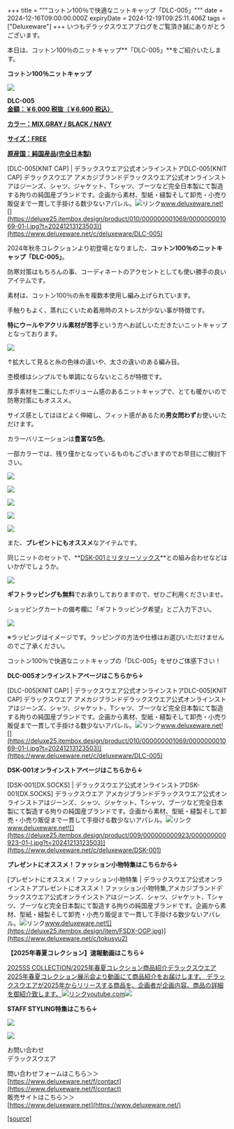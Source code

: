 +++
title = """コットン100％で快適なニットキャップ「DLC-005」"""
date = 2024-12-16T09:00:00.000Z
expiryDate = 2024-12-19T09:25:11.406Z
tags = ["Deluxeware"]
+++
いつもデラックスウエアブログをご覧頂き誠にありがとうございます。

本日は、コットン100％のニットキャップ**「DLC-005」**をご紹介いたします。

**コットン100％ニットキャップ**

[![](https://stat.ameba.jp/user_images/20241216/16/deluxeware/bd/f0/j/o0800080015522165748.jpg)](https://stat.ameba.jp/user_images/20241216/16/deluxeware/bd/f0/j/o0800080015522165748.jpg)

**DLC-005**  
**[金額：￥6,000 税抜（￥6,600 税込）](https://www.deluxeware.net/c/deluxeware/DLC-005)**

**[カラー：MIX.GRAY / BLACK / NAVY](https://www.deluxeware.net/c/deluxeware/DLC-005)**

**[サイズ：FREE](https://www.deluxeware.net/c/deluxeware/DLC-005)**

**[原産国：純国産品(完全日本製)](https://www.deluxeware.net/c/deluxeware/DLC-005)**

[DLC-005\[KNIT CAP\] | デラックスウエア公式オンラインストアDLC-005\[KNIT CAP\] デラックスウエア アメカジブランドデラックスウエア公式オンラインストアはジーンズ、シャツ、ジャケット、Tシャツ、ブーツなど完全日本製にて製造する拘りの純国産ブランドです。企画から素材、型紙・縫製そして卸売・小売り販促まで一貫して手掛ける数少ないアパレル。![リンク](https://c.stat100.ameba.jp/ameblo/symbols/v3.20.0/svg/gray/editor_link.svg)www.deluxeware.net![](https://deluxe25.itembox.design/product/010/000000001069/000000001069-01-l.jpg?t=20241213123503)](https://www.deluxeware.net/c/deluxeware/DLC-005)

2024年秋冬コレクションより初登場となりました、**コットン100％のニットキャップ「DLC-005」**。

防寒対策はもちろんの事、コーディネートのアクセントとしても使い勝手の良いアイテムです。

素材は、コットン100％の糸を複数本使用し編み上げられています。

手触りもよく、蒸れにくいため着用時のストレスが少ない事が特徴です。

**特にウールやアクリル素材が苦手**という方へお試しいただきたいニットキャップとなっております。

[![](https://stat.ameba.jp/user_images/20241120/12/deluxeware/bf/3f/j/o0800080015512172225.jpg)](https://stat.ameba.jp/user_images/20241120/12/deluxeware/bf/3f/j/o0800080015512172225.jpg)

↑拡大して見ると糸の色味の違いや、太さの違いのある編み目。

杢模様はシンプルでも単調にならないところが特徴です。

厚手素材を二重にしたボリューム感のあるニットキャップで、とても暖かいので防寒対策にもオススメ。

サイズ感としてはほどよく伸縮し、フィット感があるため**男女問わず**お使いいただけます。

カラーバリエーションは**豊富な5色**。

一部カラーでは、残り僅かとなっているものもございますのでお早目にご検討下さい。

[![](https://stat.ameba.jp/user_images/20241216/14/deluxeware/a9/86/j/o0800080015522129405.jpg)](https://stat.ameba.jp/user_images/20241216/14/deluxeware/a9/86/j/o0800080015522129405.jpg)

[![](https://stat.ameba.jp/user_images/20241216/14/deluxeware/58/b6/j/o0800080015522129451.jpg)](https://stat.ameba.jp/user_images/20241216/14/deluxeware/58/b6/j/o0800080015522129451.jpg)

[![](https://stat.ameba.jp/user_images/20241216/14/deluxeware/3e/f3/j/o0800080015522129484.jpg)](https://stat.ameba.jp/user_images/20241216/14/deluxeware/3e/f3/j/o0800080015522129484.jpg)

[![](https://stat.ameba.jp/user_images/20241216/17/deluxeware/24/77/j/o0800080015522196072.jpg)](https://stat.ameba.jp/user_images/20241216/17/deluxeware/24/77/j/o0800080015522196072.jpg)

[![](https://stat.ameba.jp/user_images/20241216/17/deluxeware/5d/45/j/o0800080015522196084.jpg)](https://stat.ameba.jp/user_images/20241216/17/deluxeware/5d/45/j/o0800080015522196084.jpg)

また、**プレゼントにもオススメ**なアイテムです。

同じニットのセットで、**[DSK-001ミリタリーソックス](https://www.deluxeware.net/c/deluxeware/DSK-001)**との組み合わせなどはいかがでしょうか。

[![](https://stat.ameba.jp/user_images/20241216/16/deluxeware/5e/bb/j/o0800100015522165785.jpg)](https://stat.ameba.jp/user_images/20241216/16/deluxeware/5e/bb/j/o0800100015522165785.jpg)

**ギフトラッピングも無料**でお承りしておりますので、ぜひご利用くださいませ。

ショッピングカートの備考欄に「ギフトラッピング希望」とご入力下さい。

[![](https://stat.ameba.jp/user_images/20241202/18/deluxeware/71/3f/j/o0500038415516945129.jpg)](https://stat.ameba.jp/user_images/20241202/18/deluxeware/71/3f/j/o0500038415516945129.jpg)

※ラッピングはイメージです。ラッピングの方法や仕様はお選びいただけませんのでご了承ください。

コットン100％で快適なニットキャップの「DLC-005」をぜひご体感下さい！

**DLC-005オンラインストアページはこちらから↓**

[DLC-005\[KNIT CAP\] | デラックスウエア公式オンラインストアDLC-005\[KNIT CAP\] デラックスウエア アメカジブランドデラックスウエア公式オンラインストアはジーンズ、シャツ、ジャケット、Tシャツ、ブーツなど完全日本製にて製造する拘りの純国産ブランドです。企画から素材、型紙・縫製そして卸売・小売り販促まで一貫して手掛ける数少ないアパレル。![リンク](https://c.stat100.ameba.jp/ameblo/symbols/v3.20.0/svg/gray/editor_link.svg)www.deluxeware.net![](https://deluxe25.itembox.design/product/010/000000001069/000000001069-01-l.jpg?t=20241213123503)](https://www.deluxeware.net/c/deluxeware/DLC-005)

**DSK-001オンラインストアページはこちらから↓**

[DSK-001\[DX.SOCKS\] | デラックスウエア公式オンラインストアDSK-001\[DX.SOCKS\] デラックスウエア アメカジブランドデラックスウエア公式オンラインストアはジーンズ、シャツ、ジャケット、Tシャツ、ブーツなど完全日本製にて製造する拘りの純国産ブランドです。企画から素材、型紙・縫製そして卸売・小売り販促まで一貫して手掛ける数少ないアパレル。![リンク](https://c.stat100.ameba.jp/ameblo/symbols/v3.20.0/svg/gray/editor_link.svg)www.deluxeware.net![](https://deluxe25.itembox.design/product/009/000000000923/000000000923-01-l.jpg?t=20241213123503)](https://www.deluxeware.net/c/deluxeware/DSK-001)

**プレゼントにオススメ！ファッション小物特集はこちらから↓**

[プレゼントにオススメ！ファッション小物特集 | デラックスウエア公式オンラインストアプレゼントにオススメ！ファッション小物特集,アメカジブランドデラックスウエア公式オンラインストアはジーンズ、シャツ、ジャケット、Tシャツ、ブーツなど完全日本製にて製造する拘りの純国産ブランドです。企画から素材、型紙・縫製そして卸売・小売り販促まで一貫して手掛ける数少ないアパレル。![リンク](https://c.stat100.ameba.jp/ameblo/symbols/v3.20.0/svg/gray/editor_link.svg)www.deluxeware.net![](https://deluxe25.itembox.design/item/FSDX-OGP.jpg)](https://www.deluxeware.net/c/tokusyu2)

**【2025年春夏コレクション】速報動画はこちら↓**

[2025SS COLLECTION/2025年春夏コレクション商品紹介デラックスウエア2025年春夏コレクション展示会より動画にて商品紹介をお届けします。 デラックスウエアが2025年からリリースする商品を、企画者が企画内容、商品の詳細を御紹介致します。![リンク](https://c.stat100.ameba.jp/ameblo/symbols/v3.20.0/svg/gray/editor_link.svg)youtube.com![](https://i.ytimg.com/vi/A71qJSd2lh4/hqdefault.jpg?sqp=-oaymwEXCOADEI4CSFryq4qpAwkIARUAAIhCGAE=&rs=AOn4CLAjvDtZHCLmch_wfz5qqtOMUoi28A&days_since_epoch=20073)](https://youtube.com/playlist?list=PLmcuUjZ67rhnclr762_W-zDg7FyyrNvqF&si=U6fYioHSGC2RJFTv)

**STAFF STYLING特集はこちら↓**

[![](https://stat.ameba.jp/user_images/20241205/11/deluxeware/42/a2/j/o1200050015517935293.jpg?caw=800)](https://www.deluxeware.net/f/styling)

[![](https://stat.ameba.jp/user_images/20240315/15/deluxeware/04/7f/j/o0800026015413271803.jpg?caw=800)](https://www.instagram.com/deluxeware/?hl=ja)

お問い合わせ  
デラックスウエア

問い合わせフォームはこちら＞＞  
[https://www.deluxeware.net/f/contact](https://www.deluxeware.net/f/contact)  
販売サイトはこちら＞＞  
[https://www.deluxeware.net](https://www.deluxeware.net/)

[[source]](https://ameblo.jp/deluxeware/entry-12878855776.html)
